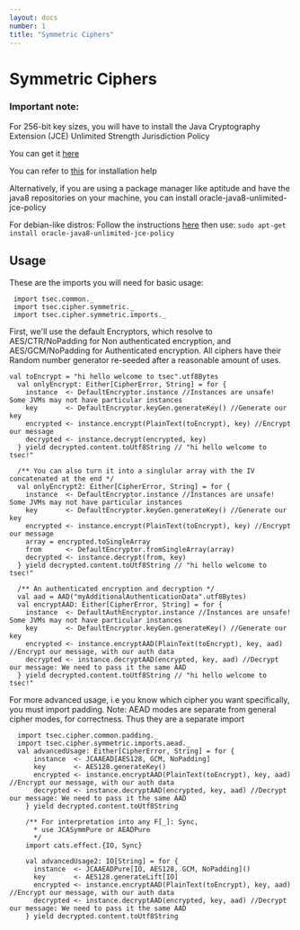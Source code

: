 ```yaml
---
layout: docs
number: 1
title: "Symmetric Ciphers"
---
```


# Symmetric Ciphers

### Important note:
For 256-bit key sizes, you will have to install the
Java Cryptography Extension (JCE) Unlimited Strength Jurisdiction Policy
    
You can get it [here](http://www.oracle.com/technetwork/java/javase/downloads/jce8-download-2133166.html)
    
You can refer to [this](https://stackoverflow.com/questions/41580489/how-to-install-unlimited-strength-jurisdiction-policy-files) for installation help 
    
Alternatively, if you are using a package manager like aptitude and have the java8 repositories on your machine,
you can install oracle-java8-unlimited-jce-policy
   
For debian-like distros:
Follow the instructions [here](http://tipsonubuntu.com/2016/07/31/install-oracle-java-8-9-ubuntu-16-04-linux-mint-18)
then use: `sudo apt-get install oracle-java8-unlimited-jce-policy`

## Usage

These are the imports you will need for basic usage:

```tut:silent
 import tsec.common._
 import tsec.cipher.symmetric._
 import tsec.cipher.symmetric.imports._
```

First, we'll use the default Encryptors, which resolve to AES/CTR/NoPadding for Non authenticated encryption,
and AES/GCM/NoPadding for Authenticated encryption. All ciphers have their Random number generator re-seeded
after a reasonable amount of uses.

```tut
val toEncrypt = "hi hello welcome to tsec".utf8Bytes
  val onlyEncrypt: Either[CipherError, String] = for {
    instance  <- DefaultEncryptor.instance //Instances are unsafe! Some JVMs may not have particular instances
    key       <- DefaultEncryptor.keyGen.generateKey() //Generate our key
    encrypted <- instance.encrypt(PlainText(toEncrypt), key) //Encrypt our message
    decrypted <- instance.decrypt(encrypted, key)
  } yield decrypted.content.toUtf8String // "hi hello welcome to tsec!"

  /** You can also turn it into a singlular array with the IV concatenated at the end */
  val onlyEncrypt2: Either[CipherError, String] = for {
    instance  <- DefaultEncryptor.instance //Instances are unsafe! Some JVMs may not have particular instances
    key       <- DefaultEncryptor.keyGen.generateKey() //Generate our key
    encrypted <- instance.encrypt(PlainText(toEncrypt), key) //Encrypt our message
    array = encrypted.toSingleArray
    from      <- DefaultEncryptor.fromSingleArray(array)
    decrypted <- instance.decrypt(from, key)
  } yield decrypted.content.toUtf8String // "hi hello welcome to tsec!"

  /** An authenticated encryption and decryption */
  val aad = AAD("myAdditionalAuthenticationData".utf8Bytes)
  val encryptAAD: Either[CipherError, String] = for {
    instance  <- DefaultAuthEncryptor.instance //Instances are unsafe! Some JVMs may not have particular instances
    key       <- DefaultEncryptor.keyGen.generateKey() //Generate our key
    encrypted <- instance.encryptAAD(PlainText(toEncrypt), key, aad) //Encrypt our message, with our auth data
    decrypted <- instance.decryptAAD(encrypted, key, aad) //Decrypt our message: We need to pass it the same AAD
  } yield decrypted.content.toUtf8String // "hi hello welcome to tsec!"
```

For more advanced usage, i.e you know which cipher you want specifically, you must import padding.
Note: AEAD modes are separate from general cipher modes, for correctness. Thus they are a separate import

```tut
  import tsec.cipher.common.padding._
  import tsec.cipher.symmetric.imports.aead._
  val advancedUsage: Either[CipherError, String] = for {
      instance  <- JCAAEAD[AES128, GCM, NoPadding]
      key       <- AES128.generateKey()
      encrypted <- instance.encryptAAD(PlainText(toEncrypt), key, aad) //Encrypt our message, with our auth data
      decrypted <- instance.decryptAAD(encrypted, key, aad) //Decrypt our message: We need to pass it the same AAD
    } yield decrypted.content.toUtf8String
  
    /** For interpretation into any F[_]: Sync,
      * use JCASymmPure or AEADPure
      */
    import cats.effect.{IO, Sync}
  
    val advancedUsage2: IO[String] = for {
      instance  <- JCAAEADPure[IO, AES128, GCM, NoPadding]()
      key       <- AES128.generateLift[IO]
      encrypted <- instance.encryptAAD(PlainText(toEncrypt), key, aad) //Encrypt our message, with our auth data
      decrypted <- instance.decryptAAD(encrypted, key, aad) //Decrypt our message: We need to pass it the same AAD
    } yield decrypted.content.toUtf8String
```